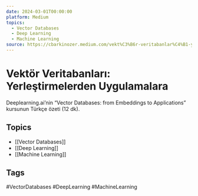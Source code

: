 ```yaml
---
date: 2024-03-01T00:00:00
platform: Medium
topics:
  - Vector Databases
  - Deep Learning
  - Machine Learning
source: https://cbarkinozer.medium.com/vekt%C3%B6r-veritabanlar%C4%B1-yerle%C5%9Ftirmelerden-uygulamalara-c2b1e23909c2
---
```

# Vektör Veritabanları: Yerleştirmelerden Uygulamalara

Deeplearning.ai’nin “Vector Databases: from Embeddings to Applications” kursunun Türkçe özeti (12 dk).

## Topics
- [[Vector Databases]]
- [[Deep Learning]]
- [[Machine Learning]]

## Tags
#VectorDatabases #DeepLearning #MachineLearning